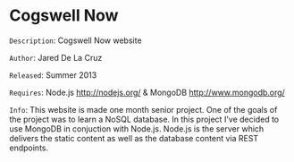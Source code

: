 Cogswell Now
===========

`Description`: 	Cogswell Now website

`Author`: 		Jared De La Cruz

`Released`:		Summer 2013

`Requires`:   Node.js http://nodejs.org/ & MongoDB http://www.mongodb.org/

`Info`: This website is made one month senior project. One of the goals of the project was to learn a NoSQL database. In this project I've decided to use MongoDB in conjuction with Node.js. Node.js is the server which delivers the static content as well as the database content via REST endpoints. 
